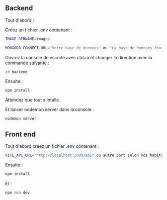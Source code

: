 Backend
--------

Tout d'abord :

Créez un fichier .env contenant :

```sh
IMAGE_DIRNAME=images
```

```sh
MONGODB_CONNECT_URL="Votre base de données" ou "La base de données fournit pour la soutenance"
```


Ouvrez la console de vscode avec ctrl+ù et changer la direction avec la commande suivante :

```sh
cd backend 
```


Ensuite :

```sh
npm install 
```

Attendez que tout s'intalle.

Et lancer nodemon server dans la console :

```sh
nodemon server
```


Front end
---------

Tout d'abord créez un fichier .env contenant :

```sh
VITE_API_URL="http://localhost:3000/api" ou autre port selon vos habitudes.
```

Ensuite :

```sh
npm install 
```

Et :

```sh
npm run dev 
```

